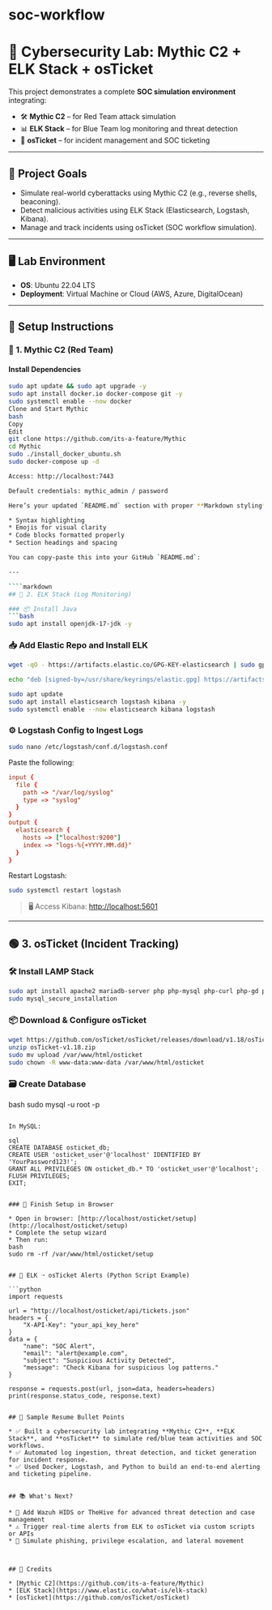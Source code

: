 # soc-workflow
# 🔐 Cybersecurity Lab: Mythic C2 + ELK Stack + osTicket

This project demonstrates a complete **SOC simulation environment** integrating:

- 🛠️ **Mythic C2** – for Red Team attack simulation  
- 📊 **ELK Stack** – for Blue Team log monitoring and threat detection  
- 🎫 **osTicket** – for incident management and SOC ticketing

---

## 📌 Project Goals

- Simulate real-world cyberattacks using Mythic C2 (e.g., reverse shells, beaconing).
- Detect malicious activities using ELK Stack (Elasticsearch, Logstash, Kibana).
- Manage and track incidents using osTicket (SOC workflow simulation).

---

## 🖥️ Lab Environment

- **OS**: Ubuntu 22.04 LTS  
- **Deployment**: Virtual Machine or Cloud (AWS, Azure, DigitalOcean)

---

## 🚀 Setup Instructions

### 🔴 1. Mythic C2 (Red Team)

#### Install Dependencies
```bash
sudo apt update && sudo apt upgrade -y
sudo apt install docker.io docker-compose git -y
sudo systemctl enable --now docker
Clone and Start Mythic
bash
Copy
Edit
git clone https://github.com/its-a-feature/Mythic
cd Mythic
sudo ./install_docker_ubuntu.sh
sudo docker-compose up -d

Access: http://localhost:7443

Default credentials: mythic_admin / password

Here’s your updated `README.md` section with proper **Markdown styling** for GitHub, including:

* Syntax highlighting
* Emojis for visual clarity
* Code blocks formatted properly
* Section headings and spacing

You can copy-paste this into your GitHub `README.md`:

---

````markdown
## 🔵 2. ELK Stack (Log Monitoring)

### 📦 Install Java
```bash
sudo apt install openjdk-17-jdk -y
````

### 📥 Add Elastic Repo and Install ELK

```bash
wget -qO - https://artifacts.elastic.co/GPG-KEY-elasticsearch | sudo gpg --dearmor -o /usr/share/keyrings/elastic.gpg

echo "deb [signed-by=/usr/share/keyrings/elastic.gpg] https://artifacts.elastic.co/packages/8.x/apt stable main" | sudo tee /etc/apt/sources.list.d/elastic-8.x.list

sudo apt update
sudo apt install elasticsearch logstash kibana -y
sudo systemctl enable --now elasticsearch kibana logstash
```

### ⚙️ Logstash Config to Ingest Logs

```bash
sudo nano /etc/logstash/conf.d/logstash.conf
```

Paste the following:

```conf
input {
  file {
    path => "/var/log/syslog"
    type => "syslog"
  }
}
output {
  elasticsearch {
    hosts => ["localhost:9200"]
    index => "logs-%{+YYYY.MM.dd}"
  }
}
```

Restart Logstash:

```bash
sudo systemctl restart logstash
```

> 🖥️ Access Kibana: [http://localhost:5601](http://localhost:5601)

---

## 🟢 3. osTicket (Incident Tracking)

### 🛠️ Install LAMP Stack

```bash
sudo apt install apache2 mariadb-server php php-mysql php-curl php-gd php-mbstring php-xml php-zip unzip -y
sudo mysql_secure_installation
```

### 📦 Download & Configure osTicket

```bash
wget https://github.com/osTicket/osTicket/releases/download/v1.18/osTicket-v1.18.zip
unzip osTicket-v1.18.zip
sudo mv upload /var/www/html/osticket
sudo chown -R www-data:www-data /var/www/html/osticket
```

### 🗃️ Create Database

bash
sudo mysql -u root -p
```

In MySQL:

sql
CREATE DATABASE osticket_db;
CREATE USER 'osticket_user'@'localhost' IDENTIFIED BY 'YourPassword123!';
GRANT ALL PRIVILEGES ON osticket_db.* TO 'osticket_user'@'localhost';
FLUSH PRIVILEGES;
EXIT;


### 🧭 Finish Setup in Browser

* Open in browser: [http://localhost/osticket/setup](http://localhost/osticket/setup)
* Complete the setup wizard
* Then run:
bash
sudo rm -rf /var/www/html/osticket/setup


## 🔄 ELK ➝ osTicket Alerts (Python Script Example)

```python
import requests

url = "http://localhost/osticket/api/tickets.json"
headers = {
    "X-API-Key": "your_api_key_here"
}
data = {
    "name": "SOC Alert",
    "email": "alert@example.com",
    "subject": "Suspicious Activity Detected",
    "message": "Check Kibana for suspicious log patterns."
}

response = requests.post(url, json=data, headers=headers)
print(response.status_code, response.text)


## 📄 Sample Resume Bullet Points

* ✅ Built a cybersecurity lab integrating **Mythic C2**, **ELK Stack**, and **osTicket** to simulate red/blue team activities and SOC workflows.
* ✅ Automated log ingestion, threat detection, and ticket generation for incident response.
* ✅ Used Docker, Logstash, and Python to build an end-to-end alerting and ticketing pipeline.


## 📚 What's Next?

* 🔐 Add Wazuh HIDS or TheHive for advanced threat detection and case management
* ⚠️ Trigger real-time alerts from ELK to osTicket via custom scripts or APIs
* 🎯 Simulate phishing, privilege escalation, and lateral movement



## 🤝 Credits

* [Mythic C2](https://github.com/its-a-feature/Mythic)
* [ELK Stack](https://www.elastic.co/what-is/elk-stack)
* [osTicket](https://github.com/osTicket/osTicket)



